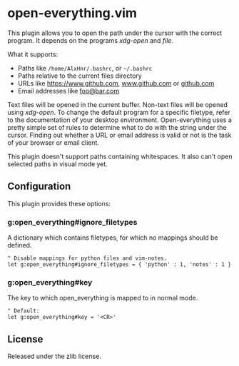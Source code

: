 # open-everything.vim

This plugin allows you to open the path under the cursor with the correct
program. It depends on the programs _xdg-open_ and _file_.

What it supports:

* Paths like `/home/AlxHnr/.bashrc`, or `~/.bashrc`
* Paths relative to the current files directory
* URLs like https://www.github.com, www.github.com or
  [github.com](https://github.com/)
* Email addresses like foo@bar.com

Text files will be opened in the current buffer. Non-text files will be
opened using _xdg-open_. To change the default program for a specific
filetype, refer to the documentation of your desktop environment.
Open-everything uses a pretty simple set of rules to determine what to do
with the string under the cursor. Finding out whether a URL or email
address is valid or not is the task of your browser or email client.

This plugin doesn't support paths containing whitespaces. It also can't
open selected paths in visual mode yet.

## Configuration

This plugin provides these options:

### g:open\_everything#ignore\_filetypes

A dictionary which contains filetypes, for which no mappings should be
defined.

```vim
" Disable mappings for python files and vim-notes.
let g:open_everything#ignore_filetypes = { 'python' : 1, 'notes' : 1 }
```

### g:open\_everything#key

The key to which open\_everything is mapped to in normal mode.

```vim
" Default:
let g:open_everything#key = '<CR>'
```

## License

Released under the zlib license.
